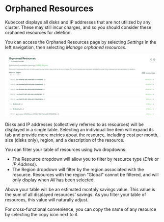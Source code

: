 # Orphaned Resources

Kubecost displays all disks and IP addresses that are not utilized by any cluster. These may still incur charges, and so you should consider these orphaned resources for deletion.

You can access the Orphaned Resources page by selecting *Settings* in the left navigation, then selecting *Manage orphaned resources*.

![Orphaned Resources](/images/orphanedresources.png)

Disks and IP addresses (collectively referred to as resources) will be displayed in a single table. Selecting an individual line item will expand its tab and provide more metrics about the resource, including cost per month, size (disks only), region, and a description of the resource.

You can filter your table of resources using two dropdowns:

* The Resource dropdown will allow you to filter by resource type (*Disk* or *IP Address*).
* The Region dropdown will filter by the region associated with the resource. Resources with the region “Global” cannot be filtered, and will only display when *All* has been selected.

Above your table will be an estimated monthly savings value. This value is the sum of all displayed resources’ savings. As you filter your table of resources, this value will naturally adjust.

For cross-functional convenience, you can copy the name of any resource by selecting the copy icon next to it.
